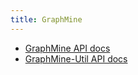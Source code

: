 ```yaml
---
title: GraphMine
---
```


- [GraphMine API docs](api/graphmine-core)
- [GraphMine-Util API docs](api/graphmine-util)
